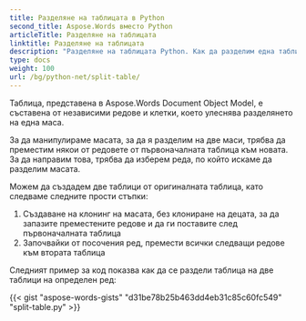 ```yaml
---
title: Разделяне на таблицата в Python
second_title: Aspose.Words вместо Python
articleTitle: Разделяне на таблицата
linktitle: Разделяне на таблицата
description: "Разделяне на таблицата Python. Как да разделим една таблица на две отделни таблици Python."
type: docs
weight: 100
url: /bg/python-net/split-table/
---
```


Таблица, представена в Aspose.Words Document Object Model, е съставена от независими редове и клетки, което улеснява разделянето на една маса.

За да манипулираме масата, за да я разделим на две маси, трябва да преместим някои от редовете от първоначалната таблица към новата. За да направим това, трябва да изберем реда, по който искаме да разделим масата.

Можем да създадем две таблици от оригиналната таблица, като следваме следните прости стъпки:

1. Създаване на клонинг на масата, без клониране на децата, за да запазите преместените редове и да ги поставите след първоначалната таблица
2. Започвайки от посочения ред, премести всички следващи редове към втората таблица

Следният пример за код показва как да се раздели таблица на две таблици на определен ред:

{{< gist "aspose-words-gists" "d31be78b25b463dd4eb31c85c60fc549" "split-table.py" >}}

